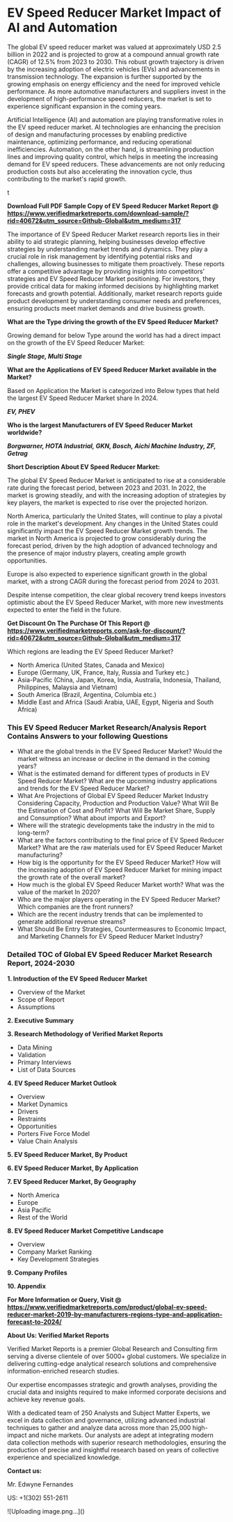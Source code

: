 <h1>EV Speed Reducer Market Impact of AI and Automation</h1><p>The global EV speed reducer market was valued at approximately USD 2.5 billion in 2022 and is projected to grow at a compound annual growth rate (CAGR) of 12.5% from 2023 to 2030. This robust growth trajectory is driven by the increasing adoption of electric vehicles (EVs) and advancements in transmission technology. The expansion is further supported by the growing emphasis on energy efficiency and the need for improved vehicle performance. As more automotive manufacturers and suppliers invest in the development of high-performance speed reducers, the market is set to experience significant expansion in the coming years.</p><p>Artificial Intelligence (AI) and automation are playing transformative roles in the EV speed reducer market. AI technologies are enhancing the precision of design and manufacturing processes by enabling predictive maintenance, optimizing performance, and reducing operational inefficiencies. Automation, on the other hand, is streamlining production lines and improving quality control, which helps in meeting the increasing demand for EV speed reducers. These advancements are not only reducing production costs but also accelerating the innovation cycle, thus contributing to the market's rapid growth.</p>t</p><p id="" class=""><strong>Download Full PDF Sample Copy of EV Speed Reducer Market Report @ <a href="https://www.verifiedmarketreports.com/download-sample/?rid=40672&utm_source=Github-Global&utm_medium=317" target="_blank">https://www.verifiedmarketreports.com/download-sample/?rid=40672&utm_source=Github-Global&utm_medium=317</a></strong></p><p>The importance of&nbsp;EV Speed Reducer Market research reports lies in their ability to aid strategic planning, helping businesses develop effective strategies by understanding market trends and dynamics. They play a crucial role in risk management by identifying potential risks and challenges, allowing businesses to mitigate them proactively. These reports offer a competitive advantage by providing insights into competitors' strategies and EV Speed Reducer Market positioning. For investors, they provide critical data for making informed decisions by highlighting market forecasts and growth potential. Additionally, market research reports guide product development by understanding consumer needs and preferences, ensuring products meet market demands and drive business growth.</p><p><strong>What are the&nbsp;Type driving the growth of the EV Speed Reducer Market?</strong></p><p id="" class="">Growing demand for below Type around the world has had a direct impact on the growth of the EV Speed Reducer Market:</p><em><strong>Single Stage, Multi Stage</strong></em></p><strong>What are the&nbsp;Applications&nbsp;of EV Speed Reducer Market available in the Market?</strong></p><p id="" class="">Based on Application the Market is categorized into Below types that held the largest EV Speed Reducer Market share In 2024.</p><em><strong>EV, PHEV</strong></em></p><strong>Who is the largest Manufacturers of EV Speed Reducer Market worldwide?</strong></p><p><em><strong>Borgwarner, HOTA Industrial, GKN, Bosch, Aichi Machine Industry, ZF, Getrag</strong></em></p><p id="" class=""><strong>Short Description About EV Speed Reducer Market:</strong></p><p>The global EV Speed Reducer Market is anticipated to rise at a considerable rate during the forecast period, between 2023 and 2031. In 2022, the market is growing steadily, and with the increasing adoption of strategies by key players, the market is expected to rise over the projected horizon.</p><p>North America, particularly the United States, will continue to play a pivotal role in the market's development. Any changes in the United States could significantly impact the EV Speed Reducer Market growth trends. The market in North America is projected to grow considerably during the forecast period, driven by the high adoption of advanced technology and the presence of major industry players, creating ample growth opportunities.</p><p>Europe is also expected to experience significant growth in the global market, with a strong CAGR during the forecast period from 2024 to 2031.</p><p>Despite intense competition, the clear global recovery trend keeps investors optimistic about the EV Speed Reducer Market, with more new investments expected to enter the field in the future.</p><p id="" class=""><strong>Get Discount On The Purchase Of This Report @ <a href="https://www.verifiedmarketreports.com/ask-for-discount/?rid=40672&utm_source=Github-Global&utm_medium=317" target="_blank">https://www.verifiedmarketreports.com/ask-for-discount/?rid=40672&utm_source=Github-Global&utm_medium=317</a></strong></p>Which regions are leading the EV Speed Reducer Market?</p><ul><li>North America (United States, Canada and Mexico)</li><li>Europe (Germany, UK, France, Italy, Russia and Turkey etc.)</li><li>Asia-Pacific (China, Japan, Korea, India, Australia, Indonesia, Thailand, Philippines, Malaysia and Vietnam)</li><li>South America (Brazil, Argentina, Columbia etc.)</li><li>Middle East and Africa (Saudi Arabia, UAE, Egypt, Nigeria and South Africa)</li></ul><h3 id="" class="">This EV Speed Reducer Market Research/Analysis Report Contains Answers to your following Questions</h3><ul><li>What are the global trends in the EV Speed Reducer Market? Would the market witness an increase or decline in the demand in the coming years?</li><li>What is the estimated demand for different types of products in EV Speed Reducer Market? What are the upcoming industry applications and trends for the EV Speed Reducer Market?</li><li>What Are Projections of Global EV Speed Reducer Market Industry Considering Capacity, Production and Production Value? What Will Be the Estimation of Cost and Profit? What Will Be Market Share, Supply and Consumption? What about imports and Export?</li><li>Where will the strategic developments take the industry in the mid to long-term?</li><li>What are the factors contributing to the final price of EV Speed Reducer Market? What are the raw materials used for EV Speed Reducer Market manufacturing?</li><li>How big is the opportunity for the EV Speed Reducer Market? How will the increasing adoption of EV Speed Reducer Market for mining impact the growth rate of the overall market?</li><li>How much is the global EV Speed Reducer Market worth? What was the value of the market In 2020?</li><li>Who are the major players operating in the EV Speed Reducer Market? Which companies are the front runners?</li><li>Which are the recent industry trends that can be implemented to generate additional revenue streams?</li><li>What Should Be Entry Strategies, Countermeasures to Economic Impact, and Marketing Channels for EV Speed Reducer Market Industry?</li></ul><h3 id="" class="">Detailed TOC of Global EV Speed Reducer Market Research Report, 2024-2030</h3><p id="" class=""><strong>1. Introduction of the EV Speed Reducer Market</strong></p><ul><li>Overview of the Market</li><li>Scope of Report</li><li>Assumptions</li></ul><p id="" class=""><strong>2. Executive Summary</strong></p><p id="" class=""><strong>3. Research Methodology of Verified Market Reports</strong></p><ul><li>Data Mining</li><li>Validation</li><li>Primary Interviews</li><li>List of Data Sources</li></ul><p id="" class=""><strong>4. EV Speed Reducer Market Outlook</strong></p><ul><li>Overview</li><li>Market Dynamics</li><li>Drivers</li><li>Restraints</li><li>Opportunities</li><li>Porters Five Force Model</li><li>Value Chain Analysis</li></ul><p id="" class=""><strong>5. EV Speed Reducer Market, By Product</strong></p><p id="" class=""><strong>6. EV Speed Reducer Market, By Application</strong></p><p id="" class=""><strong>7. EV Speed Reducer Market, By Geography</strong></p><ul><li>North America</li><li>Europe</li><li>Asia Pacific</li><li>Rest of the World</li></ul><p id="" class=""><strong>8. EV Speed Reducer Market Competitive Landscape</strong></p><ul><li>Overview</li><li>Company Market Ranking</li><li>Key Development Strategies</li></ul><p id="" class=""><strong>9. Company Profiles</strong></p><p id="" class=""><strong>10. Appendix</strong></p><p id="" class=""><strong>For More Information or Query, Visit @ <a href="https://www.verifiedmarketreports.com/product/global-ev-speed-reducer-market-2019-by-manufacturers-regions-type-and-application-forecast-to-2024/" target="_blank">https://www.verifiedmarketreports.com/product/global-ev-speed-reducer-market-2019-by-manufacturers-regions-type-and-application-forecast-to-2024/</a></strong></p><p id="" class=""><strong>About Us: Verified Market Reports</strong></p><p id="" class="">Verified Market Reports is a premier Global Research and Consulting firm serving a diverse clientele of over 5000+ global customers. We specialize in delivering cutting-edge analytical research solutions and comprehensive information-enriched research studies.</p><p id="" class="">Our expertise encompasses strategic and growth analyses, providing the crucial data and insights required to make informed corporate decisions and achieve key revenue goals.</p><p id="" class="">With a dedicated team of 250 Analysts and Subject Matter Experts, we excel in data collection and governance, utilizing advanced industrial techniques to gather and analyze data across more than 25,000 high-impact and niche markets. Our analysts are adept at integrating modern data collection methods with superior research methodologies, ensuring the production of precise and insightful research based on years of collective experience and specialized knowledge.</p><p id="" class=""><strong>Contact us:</strong></p><p id="" class="">Mr. Edwyne Fernandes</p><p id="" class="">US: +1(302) 551-2611</p>
![Uploading image.png…]()
